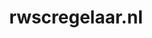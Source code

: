 ---
layout: post
title:  "rwscregelaar.nl"
internal_url:  "/dutchgov/rwscregelaar.nl.html"
subdomains_count: 4
all_subdomains_count: 4
urls_count: 4
ssl_rank: 0
http_rank: 25
url_link: /data/rwscregelaar.nl/urls.txt
all_subdomains_link: /data/rwscregelaar.nl/all_subdomains.txt
subdomains_link: /data/rwscregelaar.nl/subdomains.txt
categories: dutchgov
---